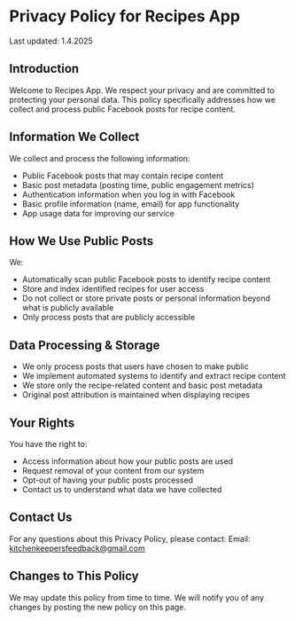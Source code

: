# Privacy Policy for Recipes App

Last updated: 1.4.2025

## Introduction
Welcome to Recipes App. We respect your privacy and are committed to protecting your personal data. This policy specifically addresses how we collect and process public Facebook posts for recipe content.

## Information We Collect
We collect and process the following information:
- Public Facebook posts that may contain recipe content
- Basic post metadata (posting time, public engagement metrics)
- Authentication information when you log in with Facebook
- Basic profile information (name, email) for app functionality
- App usage data for improving our service

## How We Use Public Posts
We:
- Automatically scan public Facebook posts to identify recipe content
- Store and index identified recipes for user access
- Do not collect or store private posts or personal information beyond what is publicly available
- Only process posts that are publicly accessible

## Data Processing & Storage
- We only process posts that users have chosen to make public
- We implement automated systems to identify and extract recipe content
- We store only the recipe-related content and basic post metadata
- Original post attribution is maintained when displaying recipes

## Your Rights
You have the right to:
- Access information about how your public posts are used
- Request removal of your content from our system
- Opt-out of having your public posts processed
- Contact us to understand what data we have collected

## Contact Us
For any questions about this Privacy Policy, please contact:
Email: kitchenkeepersfeedback@gmail.com

## Changes to This Policy
We may update this policy from time to time. We will notify you of any changes by posting the new policy on this page.
